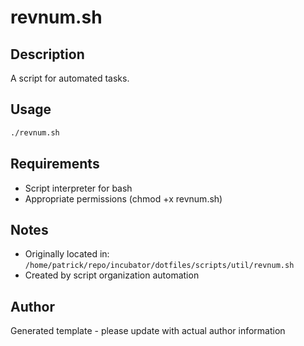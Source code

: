 # revnum.sh

## Description
A script for automated tasks.

## Usage
```bash
./revnum.sh
```

## Requirements
- Script interpreter for bash
- Appropriate permissions (chmod +x revnum.sh)

## Notes
- Originally located in: `/home/patrick/repo/incubator/dotfiles/scripts/util/revnum.sh`
- Created by script organization automation

## Author
Generated template - please update with actual author information
